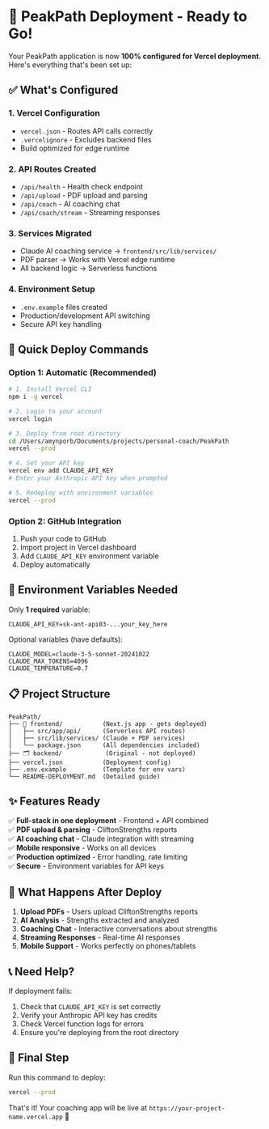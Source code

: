 # 🚀 PeakPath Deployment - Ready to Go!

Your PeakPath application is now **100% configured for Vercel deployment**. Here's everything that's been set up:

## ✅ What's Configured

### 1. **Vercel Configuration**
- `vercel.json` - Routes API calls correctly
- `.vercelignore` - Excludes backend files
- Build optimized for edge runtime

### 2. **API Routes Created**
- `/api/health` - Health check endpoint
- `/api/upload` - PDF upload and parsing
- `/api/coach` - AI coaching chat
- `/api/coach/stream` - Streaming responses

### 3. **Services Migrated**
- Claude AI coaching service → `frontend/src/lib/services/`
- PDF parser → Works with Vercel edge runtime
- All backend logic → Serverless functions

### 4. **Environment Setup**
- `.env.example` files created
- Production/development API switching
- Secure API key handling

## 🎯 Quick Deploy Commands

### Option 1: Automatic (Recommended)
```bash
# 1. Install Vercel CLI
npm i -g vercel

# 2. Login to your account
vercel login

# 3. Deploy from root directory
cd /Users/amynporb/Documents/projects/personal-coach/PeakPath
vercel --prod

# 4. Set your API key
vercel env add CLAUDE_API_KEY
# Enter your Anthropic API key when prompted

# 5. Redeploy with environment variables
vercel --prod
```

### Option 2: GitHub Integration
1. Push your code to GitHub
2. Import project in Vercel dashboard
3. Add `CLAUDE_API_KEY` environment variable
4. Deploy automatically

## 🔧 Environment Variables Needed

Only **1 required** variable:
```
CLAUDE_API_KEY=sk-ant-api03-...your_key_here
```

Optional variables (have defaults):
```
CLAUDE_MODEL=claude-3-5-sonnet-20241022
CLAUDE_MAX_TOKENS=4096
CLAUDE_TEMPERATURE=0.7
```

## 📋 Project Structure

```
PeakPath/
├── 📁 frontend/           (Next.js app - gets deployed)
│   ├── src/app/api/      (Serverless API routes)
│   ├── src/lib/services/ (Claude + PDF services)
│   └── package.json      (All dependencies included)
├── 🗂️ backend/            (Original - not deployed)
├── vercel.json           (Deployment config)
├── .env.example          (Template for env vars)
└── README-DEPLOYMENT.md  (Detailed guide)
```

## ✨ Features Ready

✅ **Full-stack in one deployment** - Frontend + API combined  
✅ **PDF upload & parsing** - CliftonStrengths reports  
✅ **AI coaching chat** - Claude integration with streaming  
✅ **Mobile responsive** - Works on all devices  
✅ **Production optimized** - Error handling, rate limiting  
✅ **Secure** - Environment variables for API keys  

## 🎉 What Happens After Deploy

1. **Upload PDFs** - Users upload CliftonStrengths reports
2. **AI Analysis** - Strengths extracted and analyzed  
3. **Coaching Chat** - Interactive conversations about strengths
4. **Streaming Responses** - Real-time AI responses
5. **Mobile Support** - Works perfectly on phones/tablets

## 📞 Need Help?

If deployment fails:
1. Check that `CLAUDE_API_KEY` is set correctly
2. Verify your Anthropic API key has credits
3. Check Vercel function logs for errors
4. Ensure you're deploying from the root directory

## 🏁 Final Step

Run this command to deploy:
```bash
vercel --prod
```

That's it! Your coaching app will be live at `https://your-project-name.vercel.app` 🎉
